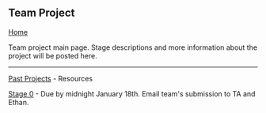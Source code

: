 ## Team Project

[Home](README.md)  

Team project main page. Stage descriptions and more information about the project will be posted here.

---

[Past Projects](PASTPROJECTS.md) - Resources

[Stage 0](STAGE0.md) - Due by midnight January 18th. Email team's submission to TA and Ethan.
